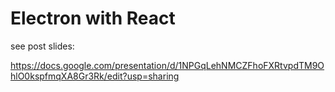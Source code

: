 # Electron with React


see post slides:

https://docs.google.com/presentation/d/1NPGqLehNMCZFhoFXRtvpdTM9OhlO0kspfmqXA8Gr3Rk/edit?usp=sharing

